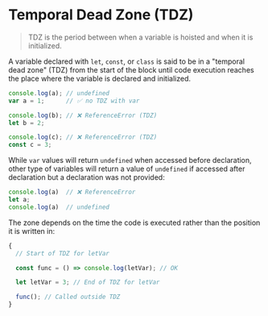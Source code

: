 # Temporal Dead Zone (TDZ)

> TDZ is the period between when a variable is hoisted and when it is initialized.

A variable declared with `let`, `const`, or `class` is said to be in a "temporal dead zone" (TDZ) from the start of the block until code execution reaches the place where the variable is declared and initialized.


```javascript
console.log(a); // undefined
var a = 1;      // ✅ no TDZ with var

console.log(b); // ❌ ReferenceError (TDZ)
let b = 2;

console.log(c); // ❌ ReferenceError (TDZ)
const c = 3;
```

While `var` values will return `undefined` when accessed before declaration, other type of variables will return a value of `undefined` if accessed after declaration but a declaration was not provided:

```javascript
console.log(a)  // ❌ ReferenceError
let a;
console.log(a)  // undefined
```

The zone depends on the time the code is executed rather than the position it is written in:

```javascript
{
  // Start of TDZ for letVar

  const func = () => console.log(letVar); // OK

  let letVar = 3; // End of TDZ for letVar

  func(); // Called outside TDZ
}
```